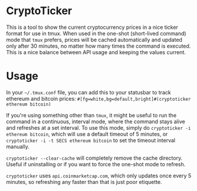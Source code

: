 # CryptoTicker

This is a tool to show the current cryptocurrency prices in a nice ticker format for use in tmux. When used in the one-shot (short-lived command) mode that `tmux` prefers, prices will be cached automatically and updated only after 30 minutes, no matter how many times the command is executed. This is a nice balance between API usage and keeping the values current.

# Usage

In your `~/.tmux.conf` file, you can add this to your statusbar to track ethereum and bitcoin prices: `#[fg=white,bg=default,bright]#(cryptoticker ethereum bitcoin)` 

If you're using something other than `tmux`, it might be useful to run the command in a continuous, interval mode, where the command stays alive and refreshes at a set interval. To use this mode, simply do `cryptoticker -i ethereum bitcoin`, which will use a default timeout of 5 minutes, or `cryptoticker -i -t SECS ethereum bitcoin` to set the timeout interval manually.

`cryptoticker --clear-cache` will completely remove the cache directory. Useful if uninstalling or if you want to force the one-shot mode to refresh.

`cryptoticker` uses `api.coinmarketcap.com`, which only updates once every 5 minutes, so refreshing any faster than that is just poor etiquette.
